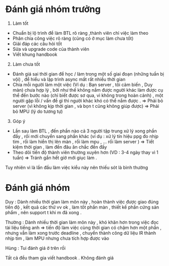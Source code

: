 # Đánh giá nhóm trưởng
1. Làm tốt 
- Chuẩn bị lộ trình để làm BTL rõ ràng ,thành viên chỉ việc làm theo 
- Phân chia công việc rõ ràng (cũng có ở mục làm chưa tốt)
- Giải đáp các câu hỏi tốt 
- Sửa và upgrade code của thành viên 
- Viết khung handbook 
2. Làm chưa tốt 
- Đánh giá sai thời gian để học / làm trong một số giai đoạn (những tuần bị vội) , để hiểu và lập trình async mất rất nhiều thời gian  
- Chia mỗi người làm một việc (Ví dụ : Bạn server , tôi cảm biến , Duy màn) chưa hợp lý , bởi như thế không nắm được người khác làm được cụ thể đến bước nào (chỉ biết được sơ qua, vì không trong hoàn cảnh) , một người gặp lỗi / vấn đề gì thì người khác khó có thể nắm được . 
=> Phải bỏ server (vì không kịp thời gian , và bọn t cũng không giúp được)
=> Phải bỏ MPU (lý do tương tự)  
3. Góp ý 
- Lần sau làm BTL , đến phần nào cả 3 người tập trung xử lý xong phần đấy , rồi mới chuyển sang phần khác (ví dụ : xử lý tín hiệu ppg đo nhịp tim , rồi làm hiển thị lên màn , rồi làm mpu , ... rồi làm server )
=> Tiết kiệm thời gian , làm đến đâu ăn chắc đến đấy
- Theo dõi tiến độ thành viên thường xuyên hơn (VD : 3-4 ngày thay vì 1 tuần) => Tránh gần hết giờ mới giục làm . 



Tuy nhiên vì là lần đầu làm việc kiểu này nên thiếu sót là bình thường



# Đánh giá nhóm 

Duy : Dành nhiều thời gian làm môn này , hoàn thành việc được giao đúng tiến độ , kết quả các thứ vv ok , làm tốt phần màn , thiết kế phần cứng sản phẩm , nên support t khi m đã xong .

Thường : Dành nhiều thời gian làm môn này , khó khăn hơn trong việc đọc tài liệu tiếng anh => tiến độ làm việc cùng thời gian có chậm hơn một phần , nhưng vẫn làm xong trước deadline , chuyển thành công dữ liệu IR thành nhịp tim , làm MPU nhưng chưa tích hợp được vào

Hùng : Tui đánh giá ở trên rồi


Tất cả đều tham gia viết handbook . Không đánh giá 